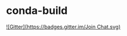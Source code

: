 # conda-build
[![Gitter](https://badges.gitter.im/Join Chat.svg)](https://gitter.im/dhirschfeld/conda-build?utm_source=badge&utm_medium=badge&utm_campaign=pr-badge&utm_content=badge)